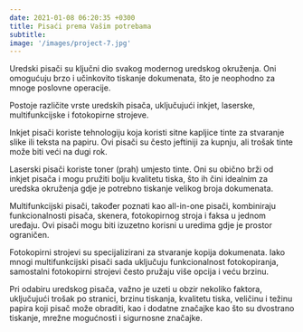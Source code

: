 ```yaml
---
date: 2021-01-08 06:20:35 +0300
title: Pisaći prema Vašim potrebama
subtitle: 
image: '/images/project-7.jpg'
---
```

Uredski pisači su ključni dio svakog modernog uredskog okruženja. Oni omogućuju brzo i učinkovito tiskanje dokumenata, što je neophodno za mnoge poslovne operacije.

Postoje različite vrste uredskih pisača, uključujući inkjet, laserske, multifunkcijske i fotokopirne strojeve.

Inkjet pisači koriste tehnologiju koja koristi sitne kapljice tinte za stvaranje slike ili teksta na papiru. Ovi pisači su često jeftiniji za kupnju, ali trošak tinte može biti veći na dugi rok.

Laserski pisači koriste toner (prah) umjesto tinte. Oni su obično brži od inkjet pisača i mogu pružiti bolju kvalitetu tiska, što ih čini idealnim za uredska okruženja gdje je potrebno tiskanje velikog broja dokumenata.

Multifunkcijski pisači, također poznati kao all-in-one pisači, kombiniraju funkcionalnosti pisača, skenera, fotokopirnog stroja i faksa u jednom uređaju. Ovi pisači mogu biti izuzetno korisni u uredima gdje je prostor ograničen.

Fotokopirni strojevi su specijalizirani za stvaranje kopija dokumenata. Iako mnogi multifunkcijski pisači sada uključuju funkcionalnost fotokopiranja, samostalni fotokopirni strojevi često pružaju više opcija i veću brzinu.

Pri odabiru uredskog pisača, važno je uzeti u obzir nekoliko faktora, uključujući trošak po stranici, brzinu tiskanja, kvalitetu tiska, veličinu i težinu papira koji pisač može obraditi, kao i dodatne značajke kao što su dvostrano tiskanje, mrežne mogućnosti i sigurnosne značajke.